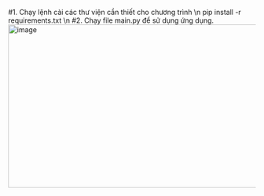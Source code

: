 #1. Chạy lệnh cài các thư viện cần thiết cho chương trình
\n pip install -r requirements.txt \n
#2. Chạy file main.py để sử dụng ứng dụng.
<img width="589" height="333" alt="image" src="https://github.com/user-attachments/assets/3e3a3766-dd75-41ac-aa03-7d49b7d45347" />
